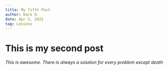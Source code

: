 ```yaml
---
title: My fifth Post
author: Dare O.
date: Apr 5, 2022
tag: Lessons
---
```


# This is my second post

*This is awesome. There is always a solution for every problem except death*